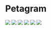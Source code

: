 # Petagram

<img src="https://raw.githubusercontent.com/RRG2019/Petagram/master/device-2020-10-24-153226.png" /> <img src="https://raw.githubusercontent.com/RRG2019/Petagram/master/device-2020-10-24-153306.png" /> <img src="https://raw.githubusercontent.com/RRG2019/Petagram/master/device-2020-10-24-153340.png" /> <img src="https://raw.githubusercontent.com/RRG2019/Petagram/master/device-2020-10-24-153353.png" /> <img src="https://raw.githubusercontent.com/RRG2019/Petagram/master/device-2020-10-24-153403.png" /> <img src="https://raw.githubusercontent.com/RRG2019/Petagram/master/petagram.png" />
